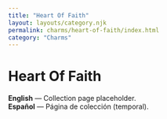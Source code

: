 ```yaml
---
title: "Heart Of Faith"
layout: layouts/category.njk
permalink: charms/heart-of-faith/index.html
category: "Charms"
---
```


# Heart Of Faith

**English** — Collection page placeholder.  
**Español** — Página de colección (temporal).
